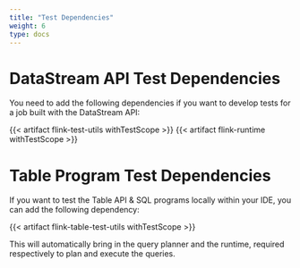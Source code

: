 ```yaml
---
title: "Test Dependencies"
weight: 6
type: docs
---
```

<!--
Licensed to the Apache Software Foundation (ASF) under one
or more contributor license agreements.  See the NOTICE file
distributed with this work for additional information
regarding copyright ownership.  The ASF licenses this file
to you under the Apache License, Version 2.0 (the
"License"); you may not use this file except in compliance
with the License.  You may obtain a copy of the License at

  http://www.apache.org/licenses/LICENSE-2.0

Unless required by applicable law or agreed to in writing,
software distributed under the License is distributed on an
"AS IS" BASIS, WITHOUT WARRANTIES OR CONDITIONS OF ANY
KIND, either express or implied.  See the License for the
specific language governing permissions and limitations
under the License.
-->

# DataStream API Test Dependencies

You need to add the following dependencies if you want to develop tests for a job built with the 
DataStream API:

{{< artifact flink-test-utils withTestScope >}}
{{< artifact flink-runtime withTestScope >}}


# Table Program Test Dependencies

If you want to test the Table API & SQL programs locally within your IDE, you can add the following 
dependency:

{{< artifact flink-table-test-utils withTestScope >}}

This will automatically bring in the query planner and the runtime, required respectively to plan 
and execute the queries.
